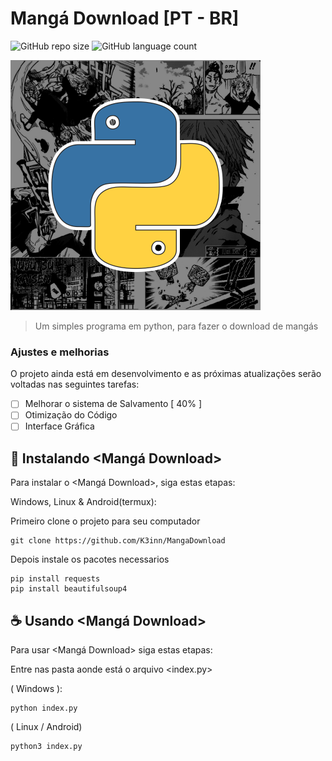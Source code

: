 # Mangá Download [PT - BR]

![GitHub repo size](https://img.shields.io/github/repo-size/K3inn/MangaDownload)
![GitHub language count](https://img.shields.io/github/languages/count/K3inn/MangaDownload)

<img src="https://github.com/K3inn/MangaDownload/blob/master/assets/cover.png" alt="exemplo imagem">

> Um simples programa em python, para fazer o download de mangás

### Ajustes e melhorias

O projeto ainda está em desenvolvimento e as próximas atualizações serão voltadas nas seguintes tarefas:

- [ ] Melhorar o sistema de Salvamento [ 40% ]
- [ ] Otimização do Código
- [ ] Interface Gráfica

## 🚀 Instalando <Mangá Download>

Para instalar o <Mangá Download>, siga estas etapas:

Windows, Linux  &  Android(termux):

Primeiro clone o projeto para seu computador
```
git clone https://github.com/K3inn/MangaDownload
```

Depois instale os pacotes necessarios
```
pip install requests
pip install beautifulsoup4
```

## ☕ Usando <Mangá Download>

Para usar <Mangá Download> siga estas etapas:

Entre nas pasta aonde está o arquivo <index.py>

( Windows ):
```
python index.py
```

( Linux / Android)
```
python3 index.py
```
